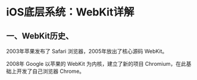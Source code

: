 # iOS底层系统：WebKit详解

## 一、WebKit历史、
2003年苹果发布了 Safari 浏览器，2005年放出了核心源码 WebKit。

2008年 Google 以苹果的 WebKit 为内核，建立了新的项目 Chromium，在此基础上开发了自己浏览器 Chrome。

